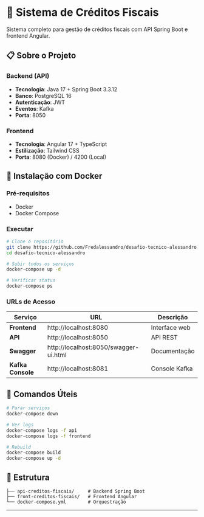 # 🏦 Sistema de Créditos Fiscais

Sistema completo para gestão de créditos fiscais com API Spring Boot e frontend Angular.

## 📋 Sobre o Projeto

### Backend (API)

- **Tecnologia**: Java 17 + Spring Boot 3.3.12
- **Banco**: PostgreSQL 16
- **Autenticação**: JWT
- **Eventos**: Kafka
- **Porta**: 8050

### Frontend

- **Tecnologia**: Angular 17 + TypeScript
- **Estilização**: Tailwind CSS
- **Porta**: 8080 (Docker) / 4200 (Local)

## 🚀 Instalação com Docker

### Pré-requisitos

- Docker
- Docker Compose

### Executar

```bash
# Clone o repositório
git clone https://github.com/Fredalessandro/desafio-tecnico-alessandro.git
cd desafio-tecnico-alessandro

# Subir todos os serviços
docker-compose up -d

# Verificar status
docker-compose ps
```

### URLs de Acesso

| Serviço           | URL                                       | Descrição     |
| ----------------- | ----------------------------------------- | ------------- |
| **Frontend**      | http://localhost:8080                     | Interface web |
| **API**           | http://localhost:8050                     | API REST      |
| **Swagger**       | http://localhost:8050/swagger-ui.html     | Documentação  |
| **Kafka Console** | http://localhost:8081                     | Console Kafka |

## 🔧 Comandos Úteis

```bash
# Parar serviços
docker-compose down

# Ver logs
docker-compose logs -f api
docker-compose logs -f frontend

# Rebuild
docker-compose build
docker-compose up -d
```

## 📁 Estrutura

```
├── api-creditos-fiscais/     # Backend Spring Boot
├── front-creditos-fiscais/   # Frontend Angular
└── docker-compose.yml        # Orquestração
```

---
